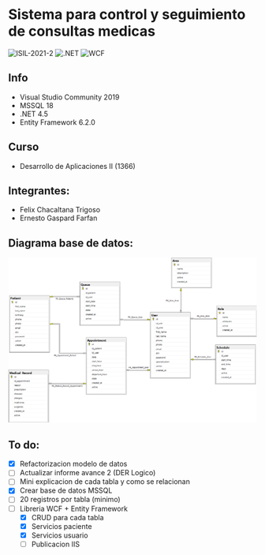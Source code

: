 # Sistema para control y seguimiento de consultas medicas

![ISIL-2021-2](https://img.shields.io/badge/-ISIL--2021--2-blue)
![.NET](https://img.shields.io/badge/-.NET-blueviolet)
![WCF](https://img.shields.io/badge/-WCF-white)

## Info
- Visual Studio Community 2019
- MSSQL 18
- .NET 4.5
- Entity Framework 6.2.0

## Curso
- Desarrollo de Aplicaciones II (1366)

## Integrantes:
- Felix Chacaltana Trigoso
- Ernesto Gaspard Farfan

## Diagrama base de datos:
![Diagrama de base de datos](/docs/db_diagram.jpg)

## To do:
- [x] Refactorizacion modelo de datos
- [ ] Actualizar informe avance 2 (DER Logico)
- [ ] Mini explicacion de cada tabla y como se relacionan
- [x] Crear base de datos MSSQL
- [ ] 20 registros por tabla (minimo)
- [ ] Libreria WCF + Entity Framework
    - [x] CRUD para cada tabla
    - [x] Servicios paciente
    - [x] Servicios usuario
    - [ ] Publicacion IIS